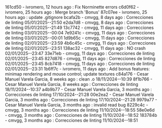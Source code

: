 161cd50 - ivromero, 12 hours ago : Fix Norminette errors
c6d0f62 - ivromero, 25 hours ago : Merge branch 'Bonus'
87c07ee - ivromero, 25 hours ago : update .gitignore
bcafa2b - cmvgg, 8 days ago : Correcciones de linting 05/01/2025--21:50
e2da7d8 - cmvgg, 8 days ago : Correcciones de linting 05/01/2025--21:49
13c7742 - cmvgg, 11 days ago : Correcciones de linting 03/01/2025--00:04
7e9241c - cmvgg, 11 days ago : Correcciones de linting 03/01/2025--00:01
1d9b65c - cmvgg, 11 days ago : Correcciones de linting 02/01/2025--23:59
4b6c45c - cmvgg, 11 days ago : Correcciones de linting 02/01/2025--23:51
138ac32 - cmvgg, 11 days ago : NO crash 02/01/2025--23:47
33e71eb - cmvgg, 11 days ago : Correcciones de linting 02/01/2025--23:45
827d876 - cmvgg, 11 days ago : Correcciones de linting 02/01/2025--23:45
8cb7418 - cmvgg, 11 days ago : Correcciones de linting 02/01/2025--23:31
1b6ff7c - ivromero, 11 days ago : Add bonus features: minimap rendering and mouse control; update textures
c84a176 - Cesar Manuel Varela Garcia, 8 weeks ago : clean .o 18/11/2024--10:39
8f1b766 - Cesar Manuel Varela Garcia, 8 weeks ago : Correcciones de linting 18/11/2024--10:37
a4b9b77 - Cesar Manuel Varela Garcia, 3 months ago : Correcciones de linting 17/10/2024--21:28
00e2ea2 - Cesar Manuel Varela Garcia, 3 months ago : Correcciones de linting 17/10/2024--21:28
9979a77 - Cesar Manuel Varela Garcia, 3 months ago : invalid read bug
8229c4c - cmvgg, 3 months ago : Correcciones de linting 11/10/2024--18:55
58e0e6d - cmvgg, 3 months ago : Correcciones de linting 11/10/2024--18:52
183784b - cmvgg, 3 months ago : Correcciones de linting 11/10/2024--18:51